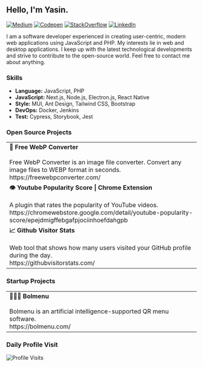 ## Hello, I'm Yasin.

[![Medium](https://img.shields.io/badge/medium-000000?logo=medium&style=flat&logoColor=white)](https://medium.com/@yasgo)
[![Codepen](https://img.shields.io/badge/codepen-1f2025?logo=codepen&style=flat&logoColor=white)](https://codepen.io/yasgo)
[![StackOverflow](https://img.shields.io/badge/stackoverflow-f48024?logo=stackoverflow&style=flat&logoColor=white)](https://stackoverflow.com/users/6172769/yasgo)
[![LinkedIn](https://img.shields.io/badge/linkedin-0377b5?logo=linkedin&style=flat)](https://www.linkedin.com/in/yasinburakkalkan/)

I am a software developer experienced in creating user-centric, modern web applications using JavaScript and PHP. My interests lie in web and desktop applications. I keep up with the latest technological developments and strive to contribute to the open-source world. Feel free to contact me about anything.


### Skills

-  **Language:**  JavaScript, PHP
-  **JavaScript:**  Next.js, Node.js, Electron.js, React Native
-  **Style:**  MUI, Ant Design, Tailwind CSS, Bootstrap
-  **DevOps:**  Docker, Jenkins
-  **Test:**  Cypress, Storybook, Jest

### Open Source Projects

<table>
  <tbody>
    <tr>
      <td>
        <b>🦎 Free WebP Converter</b>
        <br />
        <br />
        Free WebP Converter is an image file converter. Convert any image files to WEBP format in seconds.
        <br />
        https://freewebpconverter.com/
      </td>
    </tr>
    <tr>
      <td>
        <b>👁 Youtube Popularity Score | Chrome Extension</b>
        <br />
        <br />
        A plugin that rates the popularity of YouTube videos.
        <br />
        https://chromewebstore.google.com/detail/youtube-popularity-score/epejdmigffebgafpjociinhoefdahgpb
      </td>
    </tr>
    <tr>
      <td>
        <b>📈 Github Visitor Stats</b>
        <br />
        <br />
        Web tool that shows how many users visited your GitHub profile during the day.
        <br />
        https://githubvisitorstats.com/
      </td>
    </tr>
  </tbody>
</table>

### Startup Projects

<table>
  <tbody>
    <tr>
      <td>
        <b>👨🏻‍🍳 Bolmenu</b>
        <br />
        <br />
        Bolmenu is an artificial intelligence-supported QR menu software.
        <br />
        https://bolmenu.com/
      </td>
    </tr>
  </tbody>
</table>

### Daily Profile Visit
![Profile Visits](https://img.shields.io/endpoint?url=https://yasinkalkan.com/api/githubvisitorstats/track/?user=yasgo)
